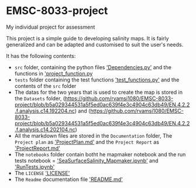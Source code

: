 # EMSC-8033-project
My individual project for assessment

This project is a simple guide to developing salinity maps. It is fairly generalized and can be adapted and customised to suit the user's needs.

It has the following contents:

- `src` folder, containing the python files ['Dependencies.py'](https://github.com/rvamsi1080/EMSC-8033-project/blob/b5a029344531a5f5ed0ac639f4e3c4904c63db49/src/Dependencies.py) and the functions in ['project_function.py](https://github.com/rvamsi1080/EMSC-8033-project/blob/b5a029344531a5f5ed0ac639f4e3c4904c63db49/src/project_function.py)
- `tests` folder containing the test functions ['test_functions.py'](https://github.com/rvamsi1080/EMSC-8033-project/blob/b5a029344531a5f5ed0ac639f4e3c4904c63db49/tests/test_functions.py) and the contents of the `src` folder
- The datas for the two years that is used to create the map is stored in the `Datasets` folder, (https://github.com/rvamsi1080/EMSC-8033-project/blob/b5a029344531a5f5ed0ac639f4e3c4904c63db49/EN.4.2.2.f.analysis.c14.192204.nc) and (https://github.com/rvamsi1080/EMSC-8033-project/blob/b5a029344531a5f5ed0ac639f4e3c4904c63db49/EN.4.2.2.f.analysis.c14.202104.nc)
- All the markdown files are stored in the `Documentation` folder, The `Project plan` as ['ProjectPlan.md'](https://github.com/rvamsi1080/EMSC-8033-project/blob/b5a029344531a5f5ed0ac639f4e3c4904c63db49/ProjectPlan.md) and the `Project Report` as ['ProjectReport.md'](https://github.com/rvamsi1080/EMSC-8033-project/blob/b5a029344531a5f5ed0ac639f4e3c4904c63db49/ProjectReport.md)
- The `notebooks` folder contain botht he mapmaker notebook and the run tests notebook = ['SeaSurfaceSalinity_Mapmaker.ipynb'](https://github.com/rvamsi1080/EMSC-8033-project/blob/b5a029344531a5f5ed0ac639f4e3c4904c63db49/SeaSurfaceSalinity_Mapmaker.ipynb) and ['RunTests.ipynb'](https://github.com/rvamsi1080/EMSC-8033-project/blob/b5a029344531a5f5ed0ac639f4e3c4904c63db49/RunTests.ipynb)
- The `LICENSE` ['LICENSE'](https://github.com/rvamsi1080/EMSC-8033-project/blob/b5a029344531a5f5ed0ac639f4e3c4904c63db49/LICENSE)
- The `Readme` documentation file ['README.md'](https://github.com/rvamsi1080/EMSC-8033-project/blob/b5a029344531a5f5ed0ac639f4e3c4904c63db49/README.md)